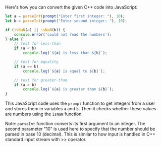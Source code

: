 Here's how you can convert the given C++ code into JavaScript:

```javascript
let a = parseInt(prompt("Enter first integer: "), 10);
let b = parseInt(prompt("Enter second integer: "), 10);

if (isNaN(a) || isNaN(b)) {
    console.error('could not read the numbers');
} else {
    // test for less-than
    if (a < b)
        console.log(`${a} is less than ${b}`);

    // test for equality
    if (a == b)
        console.log(`${a} is equal to ${b}`);

    // test for greater-than
    if (a > b)
        console.log(`${a} is greater than ${b}`);
}
```

This JavaScript code uses the `prompt` function to get integers from a user and stores them in variables `a` and `b`. Then it checks whether these values are numbers using the `isNaN` function.

Note: `parseInt` function converts its first argument to an integer. The second parameter "10" is used here to specify that the number should be parsed in base 10 (decimal). This is similar to how input is handled in C++ standard input stream with >> operator.
